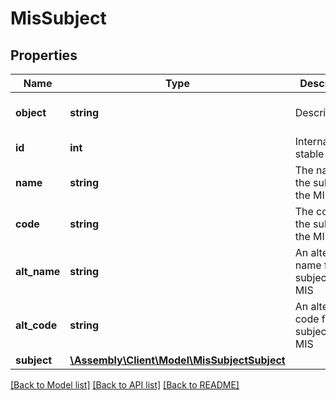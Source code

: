 # MisSubject

## Properties
Name | Type | Description | Notes
------------ | ------------- | ------------- | -------------
**object** | **string** | Descriminator | [optional] [default to 'mis_subject']
**id** | **int** | Internal stable ID | [optional] 
**name** | **string** | The name of the subject in the MIS | [optional] 
**code** | **string** | The code of the subject in the MIS | [optional] 
**alt_name** | **string** | An alternative name for the subject in the MIS | [optional] 
**alt_code** | **string** | An alternative code for the subject in the MIS | [optional] 
**subject** | [**\Assembly\Client\Model\MisSubjectSubject**](MisSubjectSubject.md) |  | [optional] 

[[Back to Model list]](../README.md#documentation-for-models) [[Back to API list]](../README.md#documentation-for-api-endpoints) [[Back to README]](../README.md)


